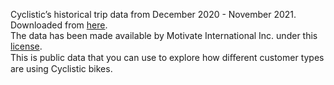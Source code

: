 Cyclistic’s historical trip data from December 2020 - November 2021. Downloaded from [here](https://divvy-tripdata.s3.amazonaws.com/index.html).<br/>
The data has been made available by Motivate International Inc. under this [license](https://ride.divvybikes.com/data-license-agreement).<br/>
This is public data that you can use to explore how diﬀerent customer types are using Cyclistic bikes.
